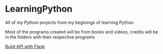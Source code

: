 # LearningPython
All of my Python projects from my beginings of learning Python

Most of the programs created will be from books and videos, credits will be in the folders with their respective programs

[Build API with Flask](https://flask-restful.readthedocs.io/en/latest/)
